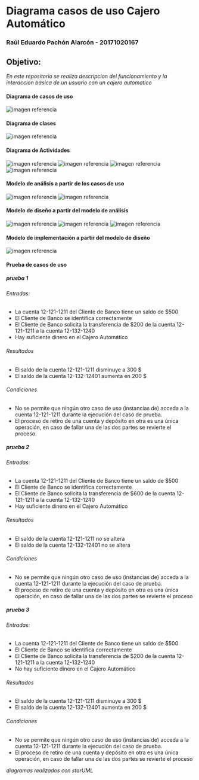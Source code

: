 #  Diagrama casos de uso Cajero Automático 

### Raúl Eduardo Pachón Alarcón - 20171020167 

## Objetivo: 

_En este repositorio se realiza descripcion del funcionamiento y la interaccion basica de un usuario con un cajero automatico_

#### Diagrama de casos de uso 

![imagen referencia](https://github.com/raulpachon/casos-de-uso-Cajero/blob/master/UseCaseCAJERO.jpg)

#### Diagrama de clases

![imagen referencia](https://github.com/raulpachon/casos-de-uso-Cajero/blob/master/diagrama_de_clases_Cajero.jpg)

#### Diagrama de Actividades

![imagen referencia](https://github.com/raulpachon/casos-de-uso-Cajero/blob/master/SequenceRetiro.jpg)
![imagen referencia](https://github.com/raulpachon/casos-de-uso-Cajero/blob/master/SequenceDiagramTransferencia.jpg)
![imagen referencia](https://github.com/raulpachon/casos-de-uso-Cajero/blob/master/SequenceDiagramDeposito.jpg)
![imagen referencia](https://github.com/raulpachon/casos-de-uso-Cajero/blob/master/SequenceDiagramConsulta.jpg)

#### Modelo de análisis a partir de los casos de uso

![imagen referencia](https://github.com/raulpachon/casos-de-uso-Cajero/blob/master/modeloAnalisis.jpg)
![imagen referencia](https://github.com/raulpachon/casos-de-uso-Cajero/blob/master/modeloAnalisis2.jpg)

#### Modelo de diseño a partir del modelo de análisis

![imagen referencia](https://github.com/raulpachon/casos-de-uso-Cajero/blob/master/modeloDiseño.jpg)
![imagen referencia](https://github.com/raulpachon/casos-de-uso-Cajero/blob/master/modeloDiseño2.jpg)
![imagen referencia](https://github.com/raulpachon/casos-de-uso-Cajero/blob/master/modeloDiseño3.jpg)

#### Modelo de implementación a partir del modelo de diseño

![imagen referencia](https://github.com/raulpachon/casos-de-uso-Cajero/blob/master/modeloImplementacion.jpg)

#### Prueba de casos de uso
##### prueba 1
###### Entradas:
- La cuenta 12-121-1211 del Cliente de Banco tiene un saldo de $500
- El Cliente de Banco se identifica correctamente
- El Cliente de Banco solicita la transferencia de $200 de la cuenta 12-121-1211 a la cuenta 12-132-1240
- Hay suficiente dinero en el Cajero Automático

###### Resultados
- El saldo de la cuenta 12-121-1211 disminuye a 300 \$
- El saldo de la cuenta 12-132-12401 aumenta en 200 \$

###### Condiciones
- No se permite que ningún otro caso de uso (instancias de) acceda a la cuenta 12-121-1211 durante la ejecución del caso de prueba.
- El proceso de retiro de una cuenta y depósito en otra es una única operación, en caso de fallar una de las dos partes se revierte el    proceso. 

##### prueba 2
###### Entradas:
- La cuenta 12-121-1211 del Cliente de Banco tiene un saldo de $500
- El Cliente de Banco se identifica correctamente
- El Cliente de Banco solicita la transferencia de $600 de la cuenta 12-121-1211 a la cuenta 12-132-1240
- Hay suficiente dinero en el Cajero Automático

###### Resultados
- El saldo de la cuenta 12-121-1211 no se altera
- El saldo de la cuenta 12-132-12401 no se altera

###### Condiciones
- No se permite que ningún otro caso de uso (instancias de) acceda a la cuenta 12-121-1211 durante la ejecución del caso de prueba.
- El proceso de retiro de una cuenta y depósito en otra es una única operación, en caso de fallar una de las dos partes se revierte el    proceso


##### prueba 3
###### Entradas:
- La cuenta 12-121-1211 del Cliente de Banco tiene un saldo de $500
- El Cliente de Banco se identifica correctamente
- El Cliente de Banco solicita la transferencia de $200 de la cuenta 12-121-1211 a la cuenta 12-132-1240
- No hay suficiente dinero en el Cajero Automático

###### Resultados
- El saldo de la cuenta 12-121-1211 disminuye a 300 \$
- El saldo de la cuenta 12-132-12401 aumenta en 200 \$

###### Condiciones
- No se permite que ningún otro caso de uso (instancias de) acceda a la cuenta 12-121-1211 durante la ejecución del caso de prueba.
- El proceso de retiro de una cuenta y depósito en otra es una única operación, en caso de fallar una de las dos partes se revierte el    proceso

_diagramas realizados con starUML_
